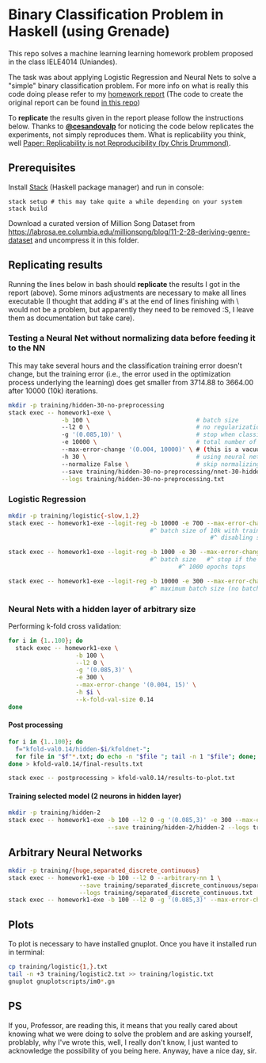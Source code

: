 # Binary Classification Problem in Haskell (using Grenade) #

This repo solves a machine learning learning homework problem proposed in the class
IELE4014 (Uniandes).

The task was about applying Logistic Regression and Neural Nets to solve a "simple" binary
classification problem. For more info on what is really this code doing please refer to my
[homework report](./ml_hw1.pdf) (The code to create the original report can be found
[in this repo](https://github.com/helq/report-hw1-IELE4014))

To **replicate** the results given in the report please follow the instructions below.
Thanks to [**@cesandovalp**](https://github.com/cesandovalp) for noticing the code below
replicates the experiments, not simply reproduces them. What is replicability you think,
well [Paper: Replicability is not Reproducibility (by Chris Drummond)](http://cogprints.org/7691/7/ICMLws09.pdf).

## Prerequisites ##

Install [Stack](https://docs.haskellstack.org/) (Haskell package manager) and run in
console:

```
stack setup # this may take quite a while depending on your system
stack build
```

Download a curated version of Million Song Dataset from
<https://labrosa.ee.columbia.edu/millionsong/blog/11-2-28-deriving-genre-dataset> and
uncompress it in this folder.

## Replicating results ##

Running the lines below in bash should **replicate** the results I got in the report (above).
Some minors adjustments are necessary to make all lines executable (I thought that
adding #'s at the end of lines finishing with \ would not be a problem, but apparently
they need to be removed :S, I leave them as documentation but take care).

### Testing a Neural Net without normalizing data before feeding it to the NN ##

This may take several hours and the classification training error doesn't change, but the
training error (i.e., the error used in the optimization process underlying the learning)
does get smaller from 3714.88 to 3664.00 after 10000 (10k) iterations.

```bash
mkdir -p training/hidden-30-no-preprocessing
stack exec -- homework1-exe \
               -b 100 \                              # batch size
               --l2 0 \                              # no regularization
               -g '(0.085,10)' \                     # stop when classification error on training data goes below 8.5% for 3 consecutive epochs
               -e 10000 \                            # total number of epochs
               --max-error-change '(0.004, 10000)' \ # (this is a vacuum statement here)
               -h 30 \                               # using neural net with a hidden layer of size 30
               --normalize False \                   # skip normalizing step of the data <- this makes the process agonizingly slow
               --save training/hidden-30-no-preprocessing/nnet-30-hidden \
               --logs training/hidden-30-no-preprocessing.txt
```

### Logistic Regression ##

```bash
mkdir -p training/logistic{-slow,1,2}
stack exec -- homework1-exe --logit-reg -b 10000 -e 700 --max-error-change '(-0.1, 1)' --save training/logistic-slow/logistic --logs training/logistic-slow.txt
                                        #^ batch size of 10k with train set of size 8k means that there is no batching, all data is used at once
                                                         #^ disabling stoping condition on small improvements in training error

stack exec -- homework1-exe --logit-reg -b 1000 -e 30 --max-error-change '(0.004, 30)' --save training/logistic1/logistic1 --logs training/logistic1.txt
                                        #^ batch size   #^ stop if the change in the classification error in the last 100 epochs was smaller than 0.4%
                                                #^ 1000 epochs tops

stack exec -- homework1-exe --logit-reg -b 10000 -e 300 --max-error-change '(0.002, 30)' --load training/logistic1/logistic1-e_30*.bin --save training/logistic2/logistic2 --logs training/logistic2.txt
                                        #^ maximum batch size (no batching), aka. use all data to train
```

### Neural Nets with a hidden layer of arbitrary size ##

Performing k-fold cross validation:

```bash
for i in {1..100}; do
  stack exec -- homework1-exe \
                   -b 100 \
                   --l2 0 \
                   -g '(0.085,3)' \
                   -e 300 \
                   --max-error-change '(0.004, 15)' \
                   -h $i \
                   --k-fold-val-size 0.14
done
```

#### Post processing ####

```bash
for i in {1..100}; do
  f="kfold-val0.14/hidden-$i/kfoldnet-";
  for file in "$f"*.txt; do echo -n "$file "; tail -n 1 "$file"; done;
done > kfold-val0.14/final-results.txt

stack exec -- postprocessing > kfold-val0.14/results-to-plot.txt
```

#### Training selected model (2 neurons in hidden layer) ####

```bash
mkdir -p training/hidden-2
stack exec -- homework1-exe -b 100 --l2 0 -g '(0.085,3)' -e 300 --max-error-change '(0.004, 15)' -h 2 \
                            --save training/hidden-2/hidden-2 --logs training/hidden-2.txt
```


## Arbitrary Neural Networks ##

```bash
mkdir -p training/{huge,separated_discrete_continuous}
stack exec -- homework1-exe -b 100 --l2 0 --arbitrary-nn 1 \
                    --save training/separated_discrete_continuous/separated_discrete_continuous \
                    --logs training/separated_discrete_continuous.txt
stack exec -- homework1-exe -b 100 --l2 0 -g '(0.085,3)' --max-error-change '(0.004, 15)' --arbitrary-nn 2 --save training/huge/huge --logs training/huge.txt
```

## Plots ##

To plot is necessary to have installed gnuplot. Once you have it installed run in
terminal:

```bash
cp training/logistic{1,}.txt
tail -n +3 training/logistic2.txt >> training/logistic.txt
gnuplot gnuplotscripts/im0*.gn
```

## PS ##

If you, Professor, are reading this, it means that you really cared about knowing what we
were doing to solve the problem and are asking yourself, problably, why I've wrote this,
well, I really don't know, I just wanted to acknowledge the possibility of you being here.
Anyway, have a nice day, sir.
